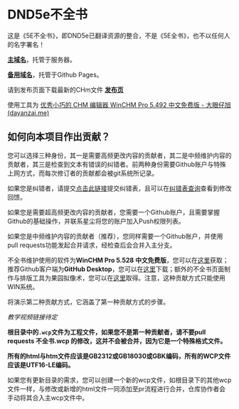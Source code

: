 # DND5e不全书
这是《5E不全书》，即DND5e已翻译资源的整合，不是《5E全书》，也不以任何人的名字署名！

**[主域名](https://5echm.kagangtuya.top)**，托管于服务器。

**[备用域名](https://5echm.aivu.top)**，托管于Github Pages。

请到发布页面下载最新的CHm文件 **[发布页](https://github.com/DND5eChm/DND5e_chm/releases)**

使用工具为
[优秀小巧的 CHM 编辑器 WinCHM Pro 5.492 中文免费版 - 大眼仔旭 (dayanzai.me)](http://www.dayanzai.me/winchm.html)

## 如何向本项目作出贡献？

您可以选择三种身份，其一是需要高频更改内容的贡献者，其二是中频维护内容的贡献者，其三是检查到文本有错误的纠错者。前两种身份需要Github账户与特殊上网方式，而每次修订者的贡献都会被git系统所记录。

如果您是纠错者，请提交[点击此链接](https://docs.qq.com/form/page/DRVV3WFFvbGJmcEVp#/fill)提交纠错表，且可以在[纠错表查询](https://docs.qq.com/sheet/DRWdXb0lQbXVlcFBH)查看到修改回馈。

如果您是需要超高频更改内容的贡献者，您需要一个Github账户，且需要掌握Github的基础操作，并联系星尘将您的账户加入Push权限列表。

如果您是中频维护内容的贡献者（推荐），您同样需要一个Github账户，并使用pull requests功能发起合并请求，经检查后会合并入主分支。

不全书维护使用的软件为**WinCHM Pro 5.528 中文免费版**，您可以在[这里](http://www.dayanzai.me/winchm.html)获取；推荐Github客户端为**GitHub Desktop**，您可以在[这里](https://desktop.github.com/download/)下载；额外的不全书页面制作与排版工具为果园拟像术，您可以在[这里](https://www.goddessfantasy.net/bbs/index.php?topic=144145.0)取得。注意，这种贡献方式只能使用WIN系统。

将演示第二种贡献方式，它涵盖了第一种贡献方式的步骤。

*教学视频链接待定*

**根目录中的`.wcp`文件为工程文件，如果您不是第一种贡献者，请不要pull requests 不全书.wcp 的修改，这并不会被合并，因为它是一个特殊格式文件。**

**所有的html与htm文件应该是GB2312或GB18030或GBK编码，所有的WCP文件应该是UTF16-LE编码。**

如果您有更新目录的需求，您可以创建一个新的wcp文件，如根目录下的其他wcp文件一样，与修改或新增的html文件一同添加至pr流程进行合并，仓库协作者会手动将其合入主wcp文件中。
